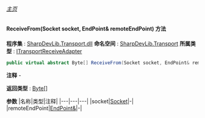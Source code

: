 ###### [主页](./Index.md "主页")
#### ReceiveFrom(Socket socket, EndPoint& remoteEndPoint) 方法
**程序集** : [SharpDevLib.Transport.dll](./SharpDevLib.Transport.assembly.md "SharpDevLib.Transport.dll")
**命名空间** : [SharpDevLib.Transport](./SharpDevLib.Transport.namespace.md "SharpDevLib.Transport")
**所属类型** : [ITransportReceiveAdapter](./SharpDevLib.Transport.ITransportReceiveAdapter.md "ITransportReceiveAdapter")
``` csharp
public virtual abstract Byte[] ReceiveFrom(Socket socket, EndPoint& remoteEndPoint)
```
**注释**
*-*

**返回类型** : [Byte\[\]](https://learn.microsoft.com/en-us/dotnet/api/system.byte[] "Byte\[\]")

**参数**
|名称|类型|注释|
|---|---|---|
|socket|[Socket](https://learn.microsoft.com/en-us/dotnet/api/system.net.sockets.socket "Socket")|-|
|remoteEndPoint|[EndPoint&](https://learn.microsoft.com/en-us/dotnet/api/system.net.endpoint& "EndPoint&")|-|


